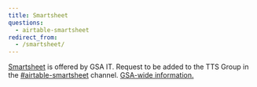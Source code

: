 ```yaml
---
title: Smartsheet
questions:
  - airtable-smartsheet
redirect_from:
  - /smartsheet/
---
```


[Smartsheet](https://www.smartsheet.com/) is offered by GSA IT. Request to be added to the TTS Group in the [#airtable-smartsheet](https://gsa-tts.slack.com/messages/airtable-smartsheet/) channel. [GSA-wide information.](https://insite.gsa.gov/employee-resources/information-technology/do-it-yourself-self-help/software-and-applications/smartsheet-gov)
